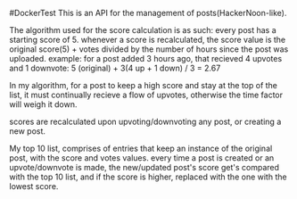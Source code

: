 #DockerTest
This is an API for the management of posts(HackerNoon-like).

The algorithm used for the score calculation is as such:
every post has a starting score of 5.
whenever a score is recalculated, the score value is the original score(5) + votes divided by the number of hours since the post was uploaded.
example:
for a post added 3 hours ago, that recieved 4 upvotes and 1 downvote:
5 (original) + 3(4 up + 1 down) / 3 = 2.67

In my algorithm, for a post to keep a high score and stay at the top of the list, it must continually recieve a flow of upvotes, otherwise the time factor will weigh it down.

scores are recalculated upon upvoting/downvoting any post, or creating a new post.

My top 10 list, comprises of entries that keep an instance of the original post, with the score and votes values.
every time a post is created or an upvote/downvote is made, the new/updated post's score get's compared with the top 10 list, and if the score is higher, replaced with the one with the lowest score.
